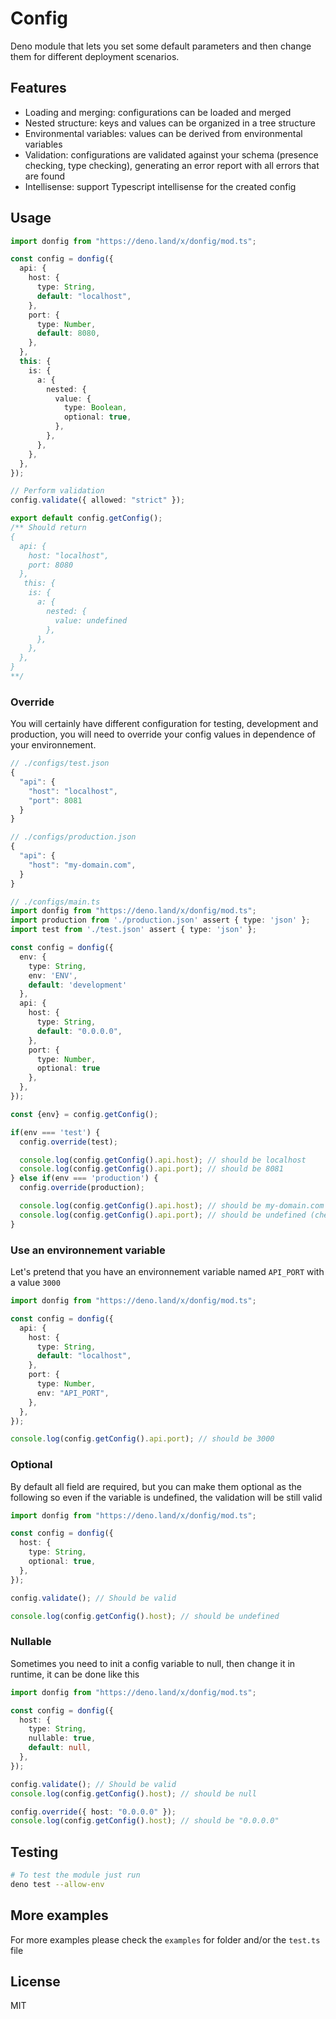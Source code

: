 # Config

Deno module that lets you set some default parameters and then change them for different deployment scenarios.

## Features

- Loading and merging: configurations can be loaded and merged
- Nested structure: keys and values can be organized in a tree structure
- Environmental variables: values can be derived from environmental variables
- Validation: configurations are validated against your schema (presence checking, type checking), generating an error report with all errors that are found
- Intellisense: support Typescript intellisense for the created config

## Usage

```typescript
import donfig from "https://deno.land/x/donfig/mod.ts";

const config = donfig({
  api: {
    host: {
      type: String,
      default: "localhost",
    },
    port: {
      type: Number,
      default: 8080,
    },
  },
  this: {
    is: {
      a: {
        nested: {
          value: {
            type: Boolean,
            optional: true,
          },
        },
      },
    },
  },
});

// Perform validation
config.validate({ allowed: "strict" });

export default config.getConfig();
/** Should return 
{
  api: {
    host: "localhost", 
    port: 8080
  },
   this: {
    is: {
      a: {
        nested: {
          value: undefined
        },
      },
    },
  },
}
**/
```

### Override

You will certainly have different configuration for testing, development and production, you will need to override your config values in dependence of your environnement.

```typescript
// ./configs/test.json
{
  "api": {
    "host": "localhost",
    "port": 8081
  }
}

// ./configs/production.json
{
  "api": {
    "host": "my-domain.com",
  }
}

// ./configs/main.ts
import donfig from "https://deno.land/x/donfig/mod.ts";
import production from './production.json' assert { type: 'json' };
import test from './test.json' assert { type: 'json' };

const config = donfig({
  env: {
    type: String,
    env: 'ENV',
    default: 'development'
  },
  api: {
    host: {
      type: String,
      default: "0.0.0.0",
    },
    port: {
      type: Number,
      optional: true
    },
  },
});

const {env} = config.getConfig();

if(env === 'test') {
  config.override(test);

  console.log(config.getConfig().api.host); // should be localhost
  console.log(config.getConfig().api.port); // should be 8081
} else if(env === 'production') {
  config.override(production);

  console.log(config.getConfig().api.host); // should be my-domain.com
  console.log(config.getConfig().api.port); // should be undefined (check optional value bellow)
}


```

### Use an environnement variable

Let's pretend that you have an environnement variable named `API_PORT` with a value `3000`

```typescript
import donfig from "https://deno.land/x/donfig/mod.ts";

const config = donfig({
  api: {
    host: {
      type: String,
      default: "localhost",
    },
    port: {
      type: Number,
      env: "API_PORT",
    },
  },
});

console.log(config.getConfig().api.port); // should be 3000
```

### Optional

By default all field are required, but you can make them optional as the following so even if the variable is undefined, the validation will be still valid

```typescript
import donfig from "https://deno.land/x/donfig/mod.ts";

const config = donfig({
  host: {
    type: String,
    optional: true,
  },
});

config.validate(); // Should be valid

console.log(config.getConfig().host); // should be undefined
```

### Nullable

Sometimes you need to init a config variable to null, then change it in runtime, it can be done like this

```typescript
import donfig from "https://deno.land/x/donfig/mod.ts";

const config = donfig({
  host: {
    type: String,
    nullable: true,
    default: null,
  },
});

config.validate(); // Should be valid
console.log(config.getConfig().host); // should be null

config.override({ host: "0.0.0.0" });
console.log(config.getConfig().host); // should be "0.0.0.0"
```

## Testing

```bash
# To test the module just run
deno test --allow-env
```

## More examples

For more examples please check the `examples` for folder and/or the `test.ts` file

## License

MIT
